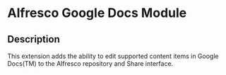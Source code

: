 Alfresco Google Docs Module
===========================

Description
-----------

This extension adds the ability to edit supported content items in Google Docs(TM) to the Alfresco repository and Share interface.
